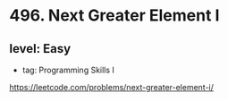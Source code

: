 # 496. Next Greater Element I
## level: Easy

- tag: Programming Skills I

https://leetcode.com/problems/next-greater-element-i/
